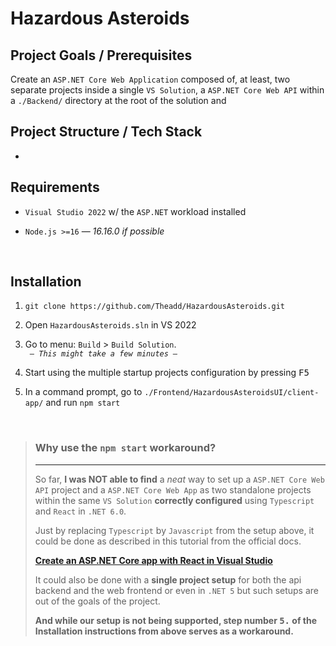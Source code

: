 # Hazardous Asteroids

## Project Goals / Prerequisites

Create an `ASP.NET Core Web Application` composed of, at least, two separate projects inside a single `VS Solution`, a `ASP.NET Core Web API` within a `./Backend/` directory at the root of the solution and 

## Project Structure / Tech Stack

  - 

## Requirements

* `Visual Studio 2022` w/ the `ASP.NET` workload installed

* `Node.js >=16` ― *16.16.0 if possible*

<br />

## Installation


  1.  `git clone https://github.com/Theadd/HazardousAsteroids.git`

  2.  Open `HazardousAsteroids.sln` in VS 2022

  3.  Go to menu: `Build` > `Build Solution`.  
   <code>    *― This might take a few minutes ―*  </code>

  4.  Start using the multiple startup projects configuration by pressing <kbd>F5</kbd>

  5.  In a command prompt, go to `./Frontend/HazardousAsteroidsUI/client-app/` and run `npm start`  

<br />

<blockquote>

### **Why use the `npm start` workaround?**

<hr />
 
So far, **I was NOT able to find** a *neat* way to set up a `ASP.NET Core Web API` project and a `ASP.NET Core Web App` as two standalone projects within the same `VS Solution` **correctly configured** using `Typescript` and `React` in `.NET 6.0`. 

Just by replacing `Typescript` by `Javascript` from the setup above, it could be done as described in this tutorial from the official docs.

  [**Create an ASP.NET Core app with React in Visual Studio**](https://docs.microsoft.com/en-us/visualstudio/javascript/tutorial-asp-net-core-with-react?view=vs-2022)

It could also be done with a **single project setup** for both the api backend and the web frontend or even in `.NET 5` but such setups are out of the goals of the project.

**And while our setup is not being supported, step number <kbd>5.</kbd> of the Installation instructions from above serves as a workaround.**

</blockquote>


